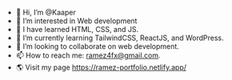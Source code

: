 - 👋 Hi, I’m @Kaaper
- 👀 I’m interested in Web development
- 🏁 I have learned HTML, CSS, and JS.
- 🌱 I’m currently learning  TailwindCSS, ReactJS, and WordPress.
- 💞️ I’m looking to collaborate on web development.
- 📫 How to reach me: ramez4fx@gmail.com.
- 🌎  Visit my page https://ramez-portfolio.netlify.app/

<!---
ramezwy5/ramezwy5 is a ✨ special ✨ repository because its `README.md` (this file) appears on your GitHub profile.
You can click the Preview link to take a look at your changes.
--->
